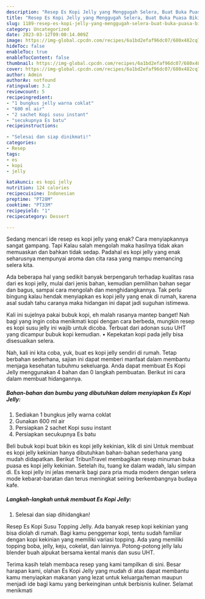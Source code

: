 ```yaml
---
description: "Resep Es Kopi Jelly yang Menggugah Selera, Buat Buka Puasa Bikin Ngiler"
title: "Resep Es Kopi Jelly yang Menggugah Selera, Buat Buka Puasa Bikin Ngiler"
slug: 1189-resep-es-kopi-jelly-yang-menggugah-selera-buat-buka-puasa-bikin-ngiler
category: Uncategorized
date: 2023-03-12T09:00:14.009Z
image: https://img-global.cpcdn.com/recipes/6a1bd2efaf96dc07/680x482cq70/es-kopi-jelly-foto-resep-utama.jpg
hideToc: false
enableToc: true
enableTocContent: false
thumbnail: https://img-global.cpcdn.com/recipes/6a1bd2efaf96dc07/680x482cq70/es-kopi-jelly-foto-resep-utama.jpg
cover: https://img-global.cpcdn.com/recipes/6a1bd2efaf96dc07/680x482cq70/es-kopi-jelly-foto-resep-utama.jpg
author: Admin
authorAv: notfound
ratingvalue: 3.2
reviewcount: 5
recipeingredient:
- "1 bungkus jelly warna coklat"
- "600 ml air"
- "2 sachet Kopi susu instant"
- "secukupnya Es batu"
recipeinstructions:

- "Selesai dan siap dinikmati!"
categories:
- Resep
tags:
- es
- kopi
- jelly

katakunci: es kopi jelly 
nutrition: 124 calories
recipecuisine: Indonesian
preptime: "PT28M"
cooktime: "PT33M"
recipeyield: "1"
recipecategory: Dessert

---
```



Sedang mencari ide resep es kopi jelly yang enak? Cara menyiapkannya sangat gampang. Tapi Kalau salah mengolah maka hasilnya tidak akan memuaskan dan bahkan tidak sedap. Padahal es kopi jelly yang enak seharusnya mempunyai aroma dan cita rasa yang mampu memancing selera kita.


Ada beberapa hal yang sedikit banyak berpengaruh terhadap kualitas rasa dari es kopi jelly, mulai dari jenis bahan, kemudian pemilihan bahan segar dan bagus, sampai cara mengolah dan menghidangkannya. Tak perlu bingung kalau hendak menyiapkan es kopi jelly yang enak di rumah, karena asal sudah tahu caranya maka hidangan ini dapat jadi suguhan istimewa.

Kali ini sujelnya pakai bubuk kopi, eh malah rasanya mantep banget! Nah bagi yang ingin coba menikmati kopi dengan cara berbeda, mungkin resep es kopi susu jelly ini wajib untuk dicoba. Terbuat dari adonan susu UHT yang dicampur bubuk kopi kemudian. • Kepekatan kopi pada jelly bisa disesuaikan selera.


Nah, kali ini kita coba, yuk, buat es kopi jelly sendiri di rumah. Tetap berbahan sederhana, sajian ini dapat memberi manfaat dalam membantu menjaga kesehatan tubuhmu sekeluarga. Anda dapat membuat Es Kopi Jelly menggunakan 4 bahan dan 0 langkah pembuatan. Berikut ini cara dalam membuat hidangannya.

<!--inarticleads1-->

##### Bahan-bahan dan bumbu yang dibutuhkan dalam menyiapkan Es Kopi Jelly:

1. Sediakan 1 bungkus jelly warna coklat
1. Gunakan 600 ml air
1. Persiapkan 2 sachet Kopi susu instant
1. Persiapkan secukupnya Es batu


Beli bubuk kopi buat bikin es kopi jelly kekinian, klik di sini Untuk membuat es kopi jelly kekinian hanya dibutuhkan bahan-bahan sederhana yang mudah didapatkan. Berikut TribunTravel membagikan resep minuman buka puasa es kopi jelly kekinian. Setelah itu, tuang ke dalam wadah, lalu simpan di. Es kopi jelly ini jelas menarik bagi para pria muda modern dengan selera mode kebarat-baratan dan terus meningkat seiring berkembangnya budaya kafe. 

<!--inarticleads2-->

##### Langkah-langkah untuk membuat Es Kopi Jelly:


1. Selesai dan siap dihidangkan!

Resep Es Kopi Susu Topping Jelly. Ada banyak resep kopi kekinian yang bisa diolah di rumah. Bagi kamu penggemar kopi, tentu sudah familiar dengan kopi kekinian yang memiliki variasi topping. Ada yang memiliki topping boba, jelly, keju, cokelat, dan lainnya. Potong-potong jelly lalu blender buah alpukat bersama kental manis dan susu UHT. 

Terima kasih telah membaca resep yang kami tampilkan di sini. Besar harapan kami, olahan Es Kopi Jelly yang mudah di atas dapat membantu kamu menyiapkan makanan yang lezat untuk keluarga/teman maupun menjadi ide bagi kamu yang berkeinginan untuk berbisnis kuliner. Selamat menikmati
